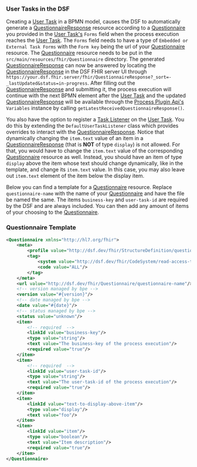 ### User Tasks in the DSF

Creating a [User Task](../concepts/bpmn/user-tasks.md) in a BPMN model, causes the DSF to automatically generate a [QuestionnaireResponse](https://www.hl7.org/fhir/R4/questionnaireresponse.html) resource
according to a [Questionnaire](https://www.hl7.org/fhir/R4/questionnaire.html) you provided in the [User Task's](../concepts/bpmn/user-tasks.md) `Forms` field when the process execution reaches the [User Task](../concepts/bpmn/user-tasks.md).
The `Forms` field needs to have a type of `Embedded or External Task Forms` with the `Form key` being the url of your [Questionnaire](https://www.hl7.org/fhir/R4/questionnaire.html) resource.
The [Questionnaire](https://www.hl7.org/fhir/R4/questionnaire.html) resource needs to be put in the `src/main/resources/fhir/Questionnaire` directory.
The generated [QuestionnaireResponse](https://www.hl7.org/fhir/R4/questionnaireresponse.html) can now be answered by locating 
the [QuestionnaireResponse](https://www.hl7.org/fhir/R4/questionnaireresponse.html) in the DSF FHIR server UI through `https://your.dsf.fhir.server/fhir/QuestionnaireResponse?_sort=-_lastUpdated&status=in-progress`.
After filling out the [QuestionnaireResponse](https://www.hl7.org/fhir/R4/questionnaireresponse.html) and submitting it, the process execution will continue with the next BPMN element after the
[User Task](../concepts/bpmn/user-tasks.md) and the updated [QuestionnaireResponse](https://www.hl7.org/fhir/R4/questionnaireresponse.html) will be available through the [Process Plugin Api's](../concepts/dsf/process-api.md)
`Variables` instance by calling `getLatestReceivedQuestionnaireResponse()`.  

You also have the option to register a [Task Listener](https://docs.camunda.org/manual/7.21/user-guide/process-engine/delegation-code/#task-listener) on the [User Task](../concepts/bpmn/user-tasks.md). 
You do this by extending the `DefaultUserTaskListener` class which provides overrides to interact with the [QuestionnaireResponse](https://www.hl7.org/fhir/R4/questionnaireresponse.html).
Notice that dynamically changing the `item.text` value of an item in a [QuestionnaireResponse](https://www.hl7.org/fhir/R4/questionnaireresponse.html) (that is **NOT** of type `display`) is not allowed. 
For that, you would have to change the `item.text` value of the corresponding [Questionnaire](https://www.hl7.org/fhir/R4/questionnaire.html) resource as well. 
Instead, you should have an item of type `display` above the item whose text should change dynamically, like in the template, and change its `item.text` value. 
In this case, you may also leave out `item.text` element of the item below the display item.

Below you can find a template for a [Questionnaire](https://www.hl7.org/fhir/R4/questionnaire.html) resource. Replace `questionnaire-name` with the name of your [Questionnaire](https://www.hl7.org/fhir/R4/questionnaire.html)
and have the file be named the same. The items `business-key` and `user-task-id` are required by the DSF and are always included. You can then add any amount of items of your choosing
to the [Questionnaire](https://www.hl7.org/fhir/R4/questionnaire.html).

### Questionnaire Template
```xml
<Questionnaire xmlns="http://hl7.org/fhir">
    <meta>
        <profile value="http://dsf.dev/fhir/StructureDefinition/questionnaire|1.5.0"/>
        <tag>
            <system value="http://dsf.dev/fhir/CodeSystem/read-access-tag"/>
            <code value="ALL"/>
        </tag>
    </meta>
    <url value="http://dsf.dev/fhir/Questionnaire/questionnaire-name"/>     <!-- file name should be same as the name of your Questionnaire -->
    <!-- version managed by bpe -->
    <version value="#{version}"/>
    <!-- date managed by bpe -->
    <date value="#{date}"/>
    <!-- status managed by bpe -->
    <status value="unknown"/>
    <item>
        <!-- required  -->
        <linkId value="business-key"/>
        <type value="string"/>
        <text value="The business-key of the process execution"/>
        <required value="true"/>
    </item>
    <item>
        <!-- required  -->
        <linkId value="user-task-id"/>
        <type value="string"/>
        <text value="The user-task-id of the process execution"/>
        <required value="true"/>
    </item>
    <item>
        <linkId value="text-to-display-above-item"/>
        <type value="display"/>
        <text value="foo"/>
    </item>
    <item>
        <linkId value="item"/>
        <type value="boolean"/>
        <text value="Item description"/>
        <required value="true"/>
    </item>
</Questionnaire>
```